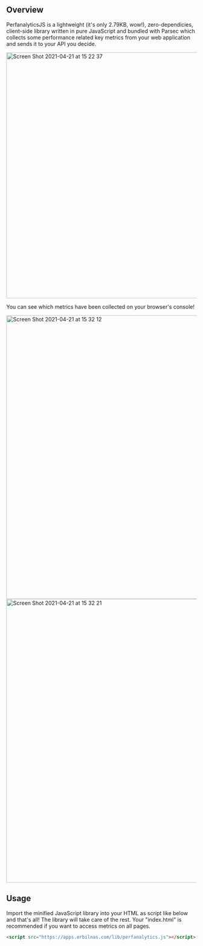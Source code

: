 ## Overview

PerfanalyticsJS is a lightweight (it's only 2.79KB, wow!), zero-dependicies, client-side library written in pure JavaScript and bundled with Parsec which collects some performance related key metrics from your web application and sends it to your API you decide.

<img width="650" alt="Screen Shot 2021-04-21 at 15 22 37" src="https://user-images.githubusercontent.com/15656271/115553813-83910900-a2b6-11eb-90d6-fba84d3877ac.png">

You can see which metrics have been collected on your browser's console!

<img width="750" alt="Screen Shot 2021-04-21 at 15 32 12" src="https://user-images.githubusercontent.com/15656271/115554304-fef2ba80-a2b6-11eb-9475-058c0d9938e1.png">
<img width="750" alt="Screen Shot 2021-04-21 at 15 32 21" src="https://user-images.githubusercontent.com/15656271/115554323-01edab00-a2b7-11eb-8d5f-a1a9377b39c2.png">

## Usage

Import the minified JavaScript library into your HTML as script like below and that's all! The library will take care of the rest. Your "index.html" is recommended if you want to access metrics on all pages.

```html
<script src="https://apps.erbilnas.com/lib/perfanalytics.js"></script>
```
